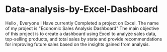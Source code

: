 # Data-analysis-by-Excel-Dashboard
Hello , Everyone 
I Have currently Completed a project on Excel. The name of my project is "Economic Sales Analysis Dashboard" The main objective of this project is to create a dashboard using Excel to analyze  sales data, top-selling products, and total sales by state and provide recommendations for improving future sales based on the insights gained from analysis.
